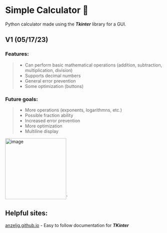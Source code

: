 # Simple Calculator 🧮
Python calculator made using the ***Tkinter*** library for a GUI.

## V1 (05/17/23)
### Features:
>  - Can perform basic mathematical operations (addition, subtraction, multiplication, division)
>  - Supports decimal numbers
>  - General error prevention 
>  - Some optimization (buttons)

### Future goals:
>  - More operations (exponents, logarithmns, etc.)
>  - Possible fraction ability
>  - Increased error prevention
>  - More optimization
>  - Multiline display

<img width="195" alt="image" src="https://github.com/arohao/Simple-Calculator/assets/119353048/c830df23-df21-402b-890a-fe62c9dd322a">`

## Helpful sites:
[anzeljg.github.io](https://anzeljg.github.io/rin2/book2/2405/docs/tkinter/index.html) - Easy to follow documentation for ***TKinter***

